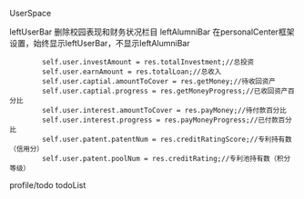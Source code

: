 UserSpace

leftUserBar
删除校园表现和财务状况栏目
leftAlumniBar
在personalCenter框架设置，始终显示leftUserBar，不显示leftAlumniBar


            self.user.investAmount = res.totalInvestment;//总投资
            self.user.earnAmount = res.totalLoan;//总收入
            self.user.captial.amountToCover = res.getMoney;//待收回资产
            self.user.captial.progress = res.getMoneyProgress;//已收回资产百分比
            self.user.interest.amountToCover = res.payMoney;//待付款百分比
            self.user.interest.progress = res.payMoneyProgress;//已付款百分比
            self.user.patent.patentNum = res.creditRatingScore;//专利持有数（信用分）
            self.user.patent.poolNum = res.creditRating;//专利池持有数（积分等级）
            

profile/todo todoList
